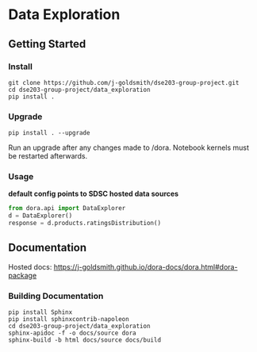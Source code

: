 # Data Exploration

## Getting Started

### Install
```
git clone https://github.com/j-goldsmith/dse203-group-project.git
cd dse203-group-project/data_exploration
pip install .
```

### Upgrade
```
pip install . --upgrade
```
Run an upgrade after any changes made to /dora. Notebook kernels must be restarted afterwards. 

### Usage
**default config points to SDSC hosted data sources**
```python
from dora.api import DataExplorer
d = DataExplorer()
response = d.products.ratingsDistribution()
```

## Documentation
Hosted docs: https://j-goldsmith.github.io/dora-docs/dora.html#dora-package

### Building Documentation
```
pip install Sphinx
pip install sphinxcontrib-napoleon
cd dse203-group-project/data_exploration
sphinx-apidoc -f -o docs/source dora
sphinx-build -b html docs/source docs/build
```
